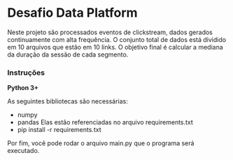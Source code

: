 # Desafio Data Platform

Neste projeto são processados eventos de clickstream, dados gerados continuamente com alta frequência.
O conjunto total de dados está dividido em 10 arquivos que estão em 10 links.
O objetivo final é calcular a mediana da duração da sessão de cada segmento.

### Instruções
**Python 3+**

As seguintes bibliotecas são necessárias:
* numpy
* pandas
Elas estão referenciadas no arquivo requirements.txt
* pip install -r requirements.txt

Por fim, você pode rodar o arquivo main.py que o programa será executado.
